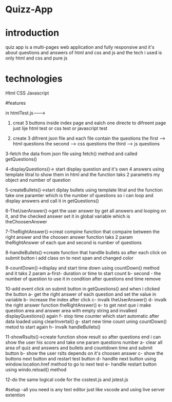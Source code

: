 # Quizz-App

# introduction
quiz app is a multi-pages web application and fully responsive and it's about questions and answers of html and css and js and the tech i used is only html and css and pure js

# technologies
Html
CSS
Javascript

#features

in htmlTest.js--->

1. creat 3 buttons inside index page and ealch one directe to difreent page just lije html test or css test or javascript test

2. create 3 difrrent json file and each file contain the questions 
the first --> html questions 
the second --> css questions 
the third --> js questions 

3-fetch the data from json file using fetch() method and called getQuestions()

4-displayQuestions()-> start display question and it's own 4 answers using template litral to show them in html and the function taks 2 parametrs my object and number of question

5-createBullets()->start diplay bullets using template litral and the function take one paramter which is the number of questions so i can loop and display answers and call it in getQuestions()

6-TheUserAnswer()->get the user answer by get all answers and looping on it, and the checked answer set it in 
global variable which is theChoosenAnswer

7-TheRightAnswer()->creat compine function that compaire between the right answer and the choosen answer function taks 2 param theRightAnswer of each que and second is number of questions

8-handleBullets()->create function that handlle bullets so after each click on submit button i add 
class on to next span and changed color

9-countDown()->display and start time down using countDown() method and it taks 2 param 
a-first- duration or time to start count
b- second - the number of question to use it in condition after questions end time remove

10-add event click on submit button in getQuestions() and when i clicked the button 
a- get the right answer of each question and set the value in variable 
b- increase the index after click
c- invalk theUserAnswer()
d- invalk the right answer function theRightAnswer() 
e- to get next que i make question area and answer area with empty string and invalked displayQuestions() again 
f- stop time counter which start automatic after data loaded using clearInvertal()
g- start new time count uning countDown() metod to start again
h- invalk handleBullets()

11-showRsults()->create function show result so after questions end i can show the user his score and take one param questions number
a- clear all area of quiz and answers and bullets and countdown time and submit button
b- show the user rslts depends on it's choosen answer
c- show the buttons next button and restart test button 
d- handlle next button using window.location.href method to go to next test 
e- handlle restart button using windo.reload() method 

12-do the same logical code for the csstest.js and jstest.js

#setup
-all you need is any text editor just like vscode and using live server extention
